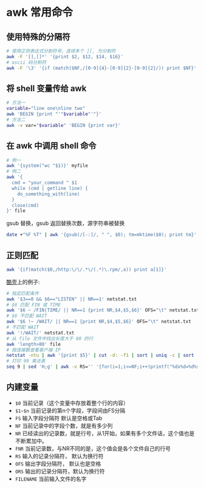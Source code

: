 # awk 常用命令

## 使用特殊的分隔符
```sh
# 使用正则表达式分割符号，连续多个 ][, 为分割符
awk -F '[],[]*' '{print $2, $12, $14, $16}'
# ascii 码分割符
awk -F '\3' '{if (match($NF,/[0-9]{4}-[0-9]{2}-[0-9]{2}/)) print $NF}'
```

## 将 shell 变量传给 awk
```sh
# 方法一
variable="line one\nline two"
awk 'BEGIN {print "'"$variable"'"}'
# 方法二
awk -v var="$variable" 'BEGIN {print var}'
```

## 在 awk 中调用 shell 命令
```sh
# 例一
awk '{system("wc "$1)}' myfile
# 例二
awk '{
  cmd = "your_command " $1
  while (cmd | getline line) {
    do_something_with(line)
  }
  close(cmd)
}' file
```

gsub 替换，gsub 返回替换次数，源字符串被替换
```sh
date +"%F %T" | awk '{gsub(/[-:]/, " ", $0); tm=mktime($0); print tm}'
```

## 正则匹配
```sh
awk '{if(match($0,/http:\/\/.*\/(.*)\.rpm/,a)) print a[1]}'
```

[酷壳](http://coolshell.cn/articles/9070.html)上的例子:
```sh
# 指定匹配条件
awk '$3==0 && $6=="LISTEN" || NR==1' netstat.txt
# $6 匹配 FIN 或 TIME
awk '$6 ~ /FIN|TIME/ || NR==1 {print NR,$4,$5,$6}' OFS="\t" netstat.txt
# $6 不匹配 WAIT
awk '$6 !~ /WAIT/ || NR==1 {print NR,$4,$5,$6}' OFS="\t" netstat.txt
# 不匹配 WAIT
awk '!/WAIT/' netstat.txt
# 从 file 文件中找出长度大于 80 的行
awk 'length>80' file
# 按连接数查看客户端 IP
netstat -ntu | awk '{print $5}' | cut -d: -f1 | sort | uniq -c | sort -nr
# 打印 99 乘法表
seq 9 | sed 'H;g' | awk -v RS='' '{for(i=1;i<=NF;i++)printf("%dx%d=%d%s", i, NR, i*NR, i==NR?"\n":"\t")}'
```

## 内建变量
- `$0` 当前记录（这个变量中存放着整个行的内容）
- `$1~$n` 当前记录的第n个字段，字段间由FS分隔
- `FS` 输入字段分隔符 默认是空格或Tab
- `NF` 当前记录中的字段个数，就是有多少列
- `NR` 已经读出的记录数，就是行号，从1开始，如果有多个文件话，这个值也是不断累加中。
- `FNR` 当前记录数，与NR不同的是，这个值会是各个文件自己的行号
- `RS` 输入的记录分隔符， 默认为换行符
- `OFS` 输出字段分隔符， 默认也是空格
- `ORS` 输出的记录分隔符，默认为换行符
- `FILENAME` 当前输入文件的名字
